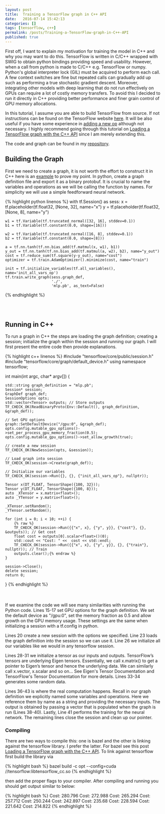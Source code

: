 ```yaml
---
layout: post
title:  Training a TensorFlow graph in C++ API
date:   2016-07-14 15:42:13
categories: []
tags: [tensorflow, c++]
permalink: /posts/Training-a-TensorFlow-graph-in-C++-API
published: true
---
```


First off, I want to explain my motivation for training the model in C++ and why you may want to do this. TensorFlow is written in C/C++ wrapped with SWIG to obtain python bindings providing speed and usability. However, when a call from python is made to C/C++ e.g. TensorFlow or numpy. Python's global interpreter lock (GIL) must be acquired to perform each call. A few context switches are fine but repeated calls can gradually add up such as performing a true stochastic gradient descent. Moreover, integrating other models with deep learning that do not run effectively on GPUs can require a lot of costly memory transfers. To avoid this I decided to run it directly in C++ providing better performance and finer grain control of GPU memory allocations.


In this tutorial, I assume you are able to build TensorFlow from source. If not instructions can be found on the TensorFlow website [here](https://www.tensorflow.org/versions/master/get_started/os_setup.html#installing-from-sources). It will be also useful if you have some experience in [adding a new op](https://www.tensorflow.org/versions/master/how_tos/adding_an_op/index.html#adding-a-new-op) although not necessary. I highly recommend going through this tutorial on [Loading a TensorFlow graph with the C++ API](https://medium.com/jim-fleming/loading-a-tensorflow-graph-with-the-c-api-4caaff88463f#.d0stu13xd) since I am merely extending this.


The code and graph can be found in my [repository](https://github.com/tebesu/Tensorflow-Cpp-API-Training).


<div style="margin-top:25px"></div>

## Building the Graph
First we need to create a graph, it is not worth the effort to construct it in C++ here is an [example](https://github.com/tensorflow/tensorflow/blob/master/tensorflow/cc/tutorials/example_trainer.cc#L49) to prove my point. In python, create a graph definition file and export it as a binary protobuf. It is crucial to name the variables and operations as we will be calling the function by names. For simplicity we will use a simple feedforward neural network.

{% highlight python linenos %}
with tf.Session() as sess:
    x = tf.placeholder(tf.float32, [None, 32], name="x")
    y = tf.placeholder(tf.float32, [None, 8], name="y")

    w1 = tf.Variable(tf.truncated_normal([32, 16], stddev=0.1))
    b1 = tf.Variable(tf.constant(0.0, shape=[16]))

    w2 = tf.Variable(tf.truncated_normal([16, 8], stddev=0.1))
    b2 = tf.Variable(tf.constant(0.0, shape=[8]))

    a = tf.nn.tanh(tf.nn.bias_add(tf.matmul(x, w1), b1))
    y_out = tf.nn.tanh(tf.nn.bias_add(tf.matmul(a, w2), b2), name="y_out")
    cost = tf.reduce_sum(tf.square(y-y_out), name="cost")
    optimizer = tf.train.AdamOptimizer().minimize(cost, name="train")

    init = tf.initialize_variables(tf.all_variables(), name='init_all_vars_op')
    tf.train.write_graph(sess.graph_def,
                         './',
                         'mlp.pb', as_text=False)
{% endhighlight %}


<div style="margin-top:75px"></div>


## Running in C++


To run a graph in C++ the steps are loading the graph definition; creating a session; initialize the graph within the session and running our graph. I will first present the entire code then provide explanations.


{% highlight c++ linenos %}
#include "tensorflow/core/public/session.h"
#include "tensorflow/core/graph/default_device.h"
using namespace tensorflow;

int main(int argc, char* argv[]) {

    std::string graph_definition = "mlp.pb";
    Session* session;
    GraphDef graph_def;
    SessionOptions opts;
    std::vector<Tensor> outputs; // Store outputs
    TF_CHECK_OK(ReadBinaryProto(Env::Default(), graph_definition, &graph_def));

    // Set GPU options
    graph::SetDefaultDevice("/gpu:0", &graph_def);
    opts.config.mutable_gpu_options()->set_per_process_gpu_memory_fraction(0.5);
    opts.config.mutable_gpu_options()->set_allow_growth(true);

    // create a new session
    TF_CHECK_OK(NewSession(opts, &session));

    // Load graph into session
    TF_CHECK_OK(session->Create(graph_def));

    // Initialize our variables
    TF_CHECK_OK(session->Run({}, {}, {"init_all_vars_op"}, nullptr));

    Tensor x(DT_FLOAT, TensorShape({100, 32}));
    Tensor y(DT_FLOAT, TensorShape({100, 8}));
    auto _XTensor = x.matrix<float>();
    auto _YTensor = y.matrix<float>();

    _XTensor.setRandom();
    _YTensor.setRandom();

    for (int i = 0; i < 10; ++i) {
        {% raw %}
        TF_CHECK_OK(session->Run({{"x", x}, {"y", y}}, {"cost"}, {}, &outputs)); // Get cost
        float cost = outputs[0].scalar<float>()(0);
        std::cout << "Cost: " <<  cost << std::endl;
        TF_CHECK_OK(session->Run({{"x", x}, {"y", y}}, {}, {"train"}, nullptr)); // Train
        outputs.clear();{% endraw %}
    }

    session->Close();
    delete session;
    return 0;
}
{% endhighlight %}

<div style="margin-top:50px"></div>

If we examine the code we will see many similarities with running the Python code.
Lines 15-17 set GPU options for the graph definition. We set the default device as "/gpu:0", set the memory fraction as 0.5 and allow growth on the GPU memory usage. These settings are the same when initializing a session with a tf.config in python.

Lines 20 create a new session with the options we specified. Line 23 loads the graph definition into the session so we can use it. Line 26 we initialize all our variables like we would in any tensorflow session.

Lines 28-31 we initialize a tensor as our inputs and outputs.
TensorFlow’s tensors are underlying Eigen tensors. Essentially, we call x.matrix<float>() to get a pointer to Eigen’s tensor and hence the underlying data. We can similarly call x.vector, x.scalar and so on... See Eigen's Tensor Documentation and TensorFlow's Tensor Documentation for more details. Lines 33-34 generates some random data.


Lines 36-43 is where the real computation happens. Recall in our graph definition we explicitly named some variables and operations. Here we reference them by name as a string and providing the necessary inputs. The output is obtained by passing a vector that is populated when the graph is run (Lines 38-40). Lastly, Line 41 performs the training for the neural network. The remaining lines close the session and clean up our pointer.


### Compiling
There are two ways to compile this: one is bazel and the other is linking against the tensorflow library. I prefer the latter. For bazel see this post [Loading a TensorFlow graph with the C++ API](https://medium.com/jim-fleming/loading-a-tensorflow-graph-with-the-c-api-4caaff88463f#.d0stu13xd). To link against tensorflow first build the library via

{% highlight bash %}
bazel build -c opt --config=cuda //tensorflow:libtensorflow_cc.so
{% endhighlight %}

then add the proper flags to your compiler. After compiling and running you should get output similar to below:

{% highlight bash %}
Cost: 280.796
Cost: 272.988
Cost: 265.294
Cost: 257.712
Cost: 250.244
Cost: 242.897
Cost: 235.68
Cost: 228.594
Cost: 221.642
Cost: 214.822
{% endhighlight %}
